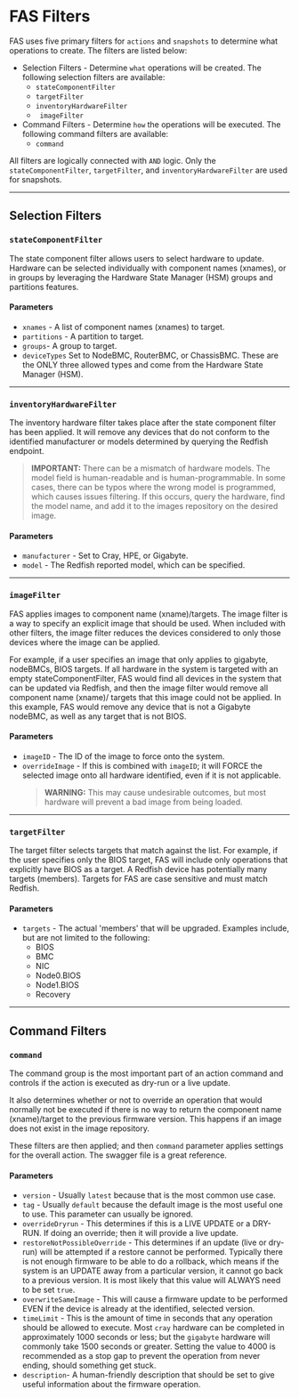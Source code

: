 # FAS Filters

FAS uses five primary filters for `actions` and `snapshots` to determine what operations to create. The filters are listed below:

* Selection Filters - Determine `what` operations will be created. The following selection filters are available:
	* `stateComponentFilter`
	* `targetFilter`
	* `inventoryHardwareFilter`
	* ` imageFilter`
* Command Filters - Determine `how` the operations will be executed. The following command filters are available:
	* `command`

All filters are logically connected with `AND` logic. Only the `stateComponentFilter`, `targetFilter`, and `inventoryHardwareFilter` are used for snapshots.

---

## Selection Filters

### `stateComponentFilter`

The state component filter allows users to select hardware to update. Hardware can be selected individually with component names (xnames), or in groups by leveraging the Hardware State Manager (HSM) groups and partitions features.

#### Parameters

* `xnames` - A list of component names (xnames) to target.
* `partitions` - A partition to target.
* `groups`- A group to target.
* `deviceTypes` Set to NodeBMC, RouterBMC, or ChassisBMC. These are the ONLY three allowed types and come from the Hardware State Manager (HSM).

---

### `inventoryHardwareFilter`

The inventory hardware filter takes place after the state component filter has been applied. It will remove any devices that do not conform to the identified manufacturer or models determined by querying the Redfish endpoint.

> **IMPORTANT:** There can be a mismatch of hardware models. The model field is human-readable and is human-programmable. In some cases, there can be typos where the wrong model is programmed, which causes issues filtering. If this occurs, query the hardware, find the model name, and add it to the images repository on the desired image.

#### Parameters

* `manufacturer` - Set to Cray, HPE, or Gigabyte.
* `model` - The Redfish reported model, which can be specified.

---

###  `imageFilter`

FAS applies images to component name (xname)/targets. The image filter is a way to specify an explicit image that should be used. When included with other filters, the image filter reduces the devices considered to only those devices where the image can be applied.

For example, if a user specifies an image that only applies to gigabyte, nodeBMCs, BIOS targets. If all hardware in the system is targeted with an empty stateComponentFilter, FAS would find all devices in the system that can be updated via Redfish, and then the image filter would remove all component name (xname)/ targets that this image could not be applied. In this example, FAS would remove any device that is not a Gigabyte nodeBMC, as well as any target that is not BIOS.

#### Parameters

* `imageID` - The ID of the image to force onto the system.
* `overrideImage` - If this is combined with `imageID`; it will FORCE the selected image onto all hardware identified, even if it is not applicable.
  > **WARNING:** This may cause undesirable outcomes, but most hardware will prevent a bad image from being loaded.

---

### `targetFilter`

The target filter selects targets that match against the list. For example, if the user specifies only the BIOS target, FAS will include only operations that explicitly have BIOS as a target. A Redfish device has potentially many targets (members). Targets for FAS are case sensitive and must match Redfish.

#### Parameters

* `targets` - The actual 'members' that will be upgraded. Examples include, but are not limited to the following:
  * BIOS
  * BMC
  * NIC
  * Node0.BIOS
  * Node1.BIOS
  * Recovery

---

## Command Filters

### `command`

The command group is the most important part of an action command and controls if the action is executed as dry-run or a live update.

It also determines whether or not to override an operation that would normally not be executed if there is no way to return the component name (xname)/target to the previous firmware version. This happens if an image does not exist in the image repository.

These filters are then applied; and then `command` parameter applies settings for the overall action. The swagger file is a great reference.

#### Parameters

* `version` - Usually `latest` because that is the most common use case.
* `tag` - Usually `default` because the default image is the most useful one to use. This parameter can usually be ignored.
* `overrideDryrun` - This determines if this is a LIVE UPDATE or a DRY-RUN. If doing an override; then it will provide a live update.
* `restoreNotPossibleOverride` - This determines if an update (live or dry-run) will be attempted if a restore cannot be performed. Typically there is not enough firmware to be able to do a rollback, which means if the system is an UPDATE away from a particular version, it cannot go back to a previous version. It is most likely that this value will ALWAYS need to be set `true`.
* `overwriteSameImage` - This will cause a firmware update to be performed EVEN if the device is already at the identified, selected version.
* `timeLimit` - This is the amount of time in seconds that any operation should be allowed to execute. Most `cray` hardware can be completed in approximately 1000 seconds or less; but the `gigabyte` hardware will commonly take 1500 seconds or greater. Setting the value to 4000 is recommended as a stop gap to prevent the operation from never ending, should something get stuck.
* `description`- A human-friendly description that should be set to give useful information about the firmware operation.